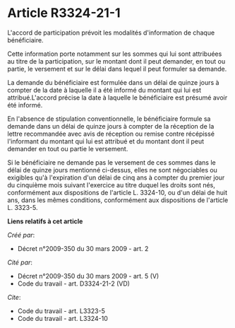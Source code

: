 # Article R3324-21-1

L'accord de participation prévoit les modalités d'information de chaque bénéficiaire. 

Cette information porte notamment sur les sommes qui lui sont attribuées au titre de la participation, sur le montant dont il
peut demander, en tout ou partie, le versement et sur le délai dans lequel il peut formuler sa demande. 

La demande du bénéficiaire est formulée dans un délai de quinze jours à compter de la date à laquelle il a été informé du
montant qui lui est attribué.L'accord précise la date à laquelle le bénéficiaire est présumé avoir été informé. 

En l'absence de stipulation conventionnelle, le bénéficiaire formule sa demande dans un délai de quinze jours à compter de la
réception de la lettre recommandée avec avis de réception ou remise contre récépissé l'informant du montant qui lui est
attribué et du montant dont il peut demander en tout ou partie le versement. 

Si le bénéficiaire ne demande pas le versement de ces sommes dans le délai de quinze jours mentionné ci-dessus, elles ne sont
négociables ou exigibles qu'à l'expiration d'un délai de cinq ans à compter du premier jour du cinquième mois suivant
l'exercice au titre duquel les droits sont nés, conformément aux dispositions de l'article L. 3324-10, ou d'un délai de huit
ans, dans les mêmes conditions, conformément aux dispositions de l'article L. 3323-5.

**Liens relatifs à cet article**

_Créé par_:

  - Décret n°2009-350 du 30 mars 2009 - art. 2

_Cité par_:

  - Décret n°2009-350 du 30 mars 2009 - art. 5 (V)
  - Code du travail - art. D3324-21-2 (VD)

_Cite_:

  - Code du travail - art. L3323-5
  - Code du travail - art. L3324-10

